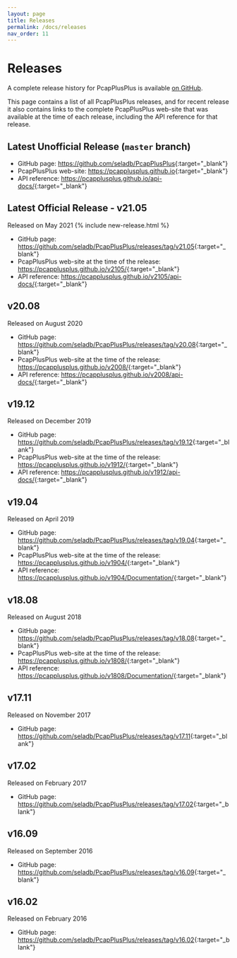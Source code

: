 ```yaml
---
layout: page
title: Releases
permalink: /docs/releases
nav_order: 11
---
```


# Releases

A complete release history for PcapPlusPlus is available [on GitHub](https://github.com/seladb/PcapPlusPlus/releases).

This page contains a list of all PcapPlusPlus releases, and for recent release it also contains links to the complete PcapPlusPlus web-site that was available at the time of each release, including the API reference for that release.

## Latest Unofficial Release (`master` branch)

- GitHub page: <https://github.com/seladb/PcapPlusPlus>{:target="_blank"}
- PcapPlusPlus web-site: <https://pcapplusplus.github.io>{:target="_blank"}
- API reference: <https://pcapplusplus.github.io/api-docs/>{:target="_blank"}

## Latest Official Release - v21.05

Released on May 2021 {% include new-release.html %} 

- GitHub page: <https://github.com/seladb/PcapPlusPlus/releases/tag/v21.05>{:target="_blank"}
- PcapPlusPlus web-site at the time of the release: <https://pcapplusplus.github.io/v2105/>{:target="_blank"}
- API reference: <https://pcapplusplus.github.io/v2105/api-docs/>{:target="_blank"}


## v20.08

Released on August 2020

- GitHub page: <https://github.com/seladb/PcapPlusPlus/releases/tag/v20.08>{:target="_blank"}
- PcapPlusPlus web-site at the time of the release: <https://pcapplusplus.github.io/v2008/>{:target="_blank"}
- API reference: <https://pcapplusplus.github.io/v2008/api-docs/>{:target="_blank"}


## v19.12

Released on December 2019

- GitHub page: <https://github.com/seladb/PcapPlusPlus/releases/tag/v19.12>{:target="_blank"}
- PcapPlusPlus web-site at the time of the release: <https://pcapplusplus.github.io/v1912/>{:target="_blank"}
- API reference: <https://pcapplusplus.github.io/v1912/api-docs/>{:target="_blank"}


## v19.04

Released on April 2019

- GitHub page: <https://github.com/seladb/PcapPlusPlus/releases/tag/v19.04>{:target="_blank"}
- PcapPlusPlus web-site at the time of the release: <https://pcapplusplus.github.io/v1904/>{:target="_blank"}
- API reference: <https://pcapplusplus.github.io/v1904/Documentation/>{:target="_blank"}

## v18.08

Released on August 2018

- GitHub page: <https://github.com/seladb/PcapPlusPlus/releases/tag/v18.08>{:target="_blank"}
- PcapPlusPlus web-site at the time of the release: <https://pcapplusplus.github.io/v1808/>{:target="_blank"}
- API reference: <https://pcapplusplus.github.io/v1808/Documentation/>{:target="_blank"}

## v17.11

Released on November 2017

- GitHub page: <https://github.com/seladb/PcapPlusPlus/releases/tag/v17.11>{:target="_blank"}

## v17.02

Released on February 2017

- GitHub page: <https://github.com/seladb/PcapPlusPlus/releases/tag/v17.02>{:target="_blank"}

## v16.09

Released on September 2016

- GitHub page: <https://github.com/seladb/PcapPlusPlus/releases/tag/v16.09>{:target="_blank"}

## v16.02

Released on February 2016

- GitHub page: <https://github.com/seladb/PcapPlusPlus/releases/tag/v16.02>{:target="_blank"}

